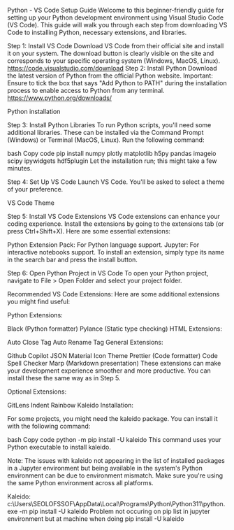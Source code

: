 Python - VS Code Setup Guide
Welcome to this beginner-friendly guide for setting up your Python development environment using Visual Studio Code (VS Code). This guide will walk you through each step from downloading VS Code to installing Python, necessary extensions, and libraries.

Step 1: Install VS Code
Download VS Code from their official site and install it on your system. The download button is clearly visible on the site and corresponds to your specific operating system (Windows, MacOS, Linux).
https://code.visualstudio.com/download
Step 2: Install Python
Download the latest version of Python from the official Python website. Important: Ensure to tick the box that says "Add Python to PATH" during the installation process to enable access to Python from any terminal.
https://www.python.org/downloads/

Python installation

Step 3: Install Python Libraries
To run Python scripts, you'll need some additional libraries. These can be installed via the Command Prompt (Windows) or Terminal (MacOS, Linux). Run the following command:

bash
Copy code
pip install numpy plotly matplotlib h5py pandas imageio scipy ipywidgets hdf5plugin
Let the installation run; this might take a few minutes.

Step 4: Set Up VS Code
Launch VS Code. You'll be asked to select a theme of your preference.

VS Code Theme

Step 5: Install VS Code Extensions
VS Code extensions can enhance your coding experience. Install the extensions by going to the extensions tab (or press Ctrl+Shift+X). Here are some essential extensions:

Python Extension Pack: For Python language support.
Jupyter: For interactive notebooks support.
To install an extension, simply type its name in the search bar and press the install button.

Step 6: Open Python Project in VS Code
To open your Python project, navigate to File > Open Folder and select your project folder.

Recommended VS Code Extensions:
Here are some additional extensions you might find useful:

Python Extensions:

Black (Python formatter)
Pylance (Static type checking)
HTML Extensions:

Auto Close Tag
Auto Rename Tag
General Extensions:

Github Copilot
JSON
Material Icon Theme
Prettier (Code formatter)
Code Spell Checker
Marp (Markdown presentation)
These extensions can make your development experience smoother and more productive. You can install these the same way as in Step 5.

Optional Extensions:

GitLens
Indent Rainbow
Kaleido Installation:

For some projects, you might need the kaleido package. You can install it with the following command:

bash
Copy code
python -m pip install -U kaleido
This command uses your Python executable to install kaleido.

Note: The issues with kaleido not appearing in the list of installed packages in a Jupyter environment but being available in the system's Python environment can be due to environment mismatch. Make sure you're using the same Python environment across all platforms.

Kaleido: c:\Users\SEOLOFSSOF\AppData\Local\Programs\Python\Python311\python.exe -m pip install -U kaleido
Problem not occuring on pip list in jupyter environment but at machine when doing pip install -U kaleido
